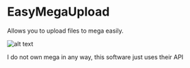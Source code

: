 # EasyMegaUpload
Allows you to upload files to mega easily.

![alt text](https://i.imgur.com/gQKuLRz.png)

I do not own mega in any way, this software just uses their API
